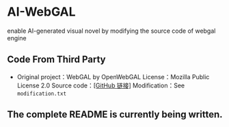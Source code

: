 # AI-WebGAL
enable AI-generated visual novel by modifying the source code of webgal engine

## Code From Third Party

- Original project：WebGAL  by OpenWebGAL
  License：Mozilla Public License 2.0
  Source code：[[GitHub 链接]](https://github.com/OpenWebGAL/WebGAL)
  Modification：See `modification.txt`

## The complete README is currently being written.
